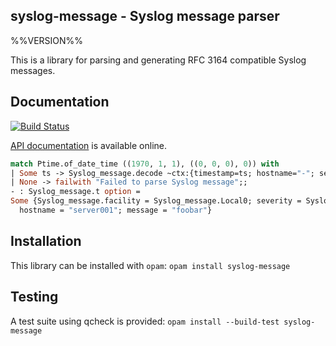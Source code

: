 ## syslog-message - Syslog message parser

%%VERSION%%

This is a library for parsing and generating RFC 3164 compatible Syslog messages.

## Documentation

[![Build Status](https://travis-ci.org/verbosemode/syslog-message.svg?branch=master)](https://travis-ci.org/verbosemode/syslog-message)

[API documentation](https://verbosemode.github.io/syslog-message/doc/) is available online.

```ocaml
match Ptime.of_date_time ((1970, 1, 1), ((0, 0, 0), 0)) with
| Some ts -> Syslog_message.decode ~ctx:{timestamp=ts; hostname="-"; set_hostname=false} "<133>Oct  3 15:51:21 server001: foobar"
| None -> failwith "Failed to parse Syslog message";;
- : Syslog_message.t option =
Some {Syslog_message.facility = Syslog_message.Local0; severity = Syslog_message.Notice; timestamp = <abstr>;
  hostname = "server001"; message = "foobar"}
```

## Installation

This library can be installed with `opam`: `opam install syslog-message`

## Testing

A test suite using qcheck is provided: `opam install --build-test syslog-message`
